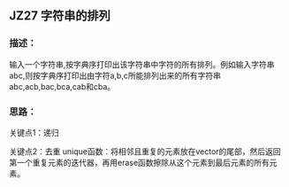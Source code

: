 ## JZ27 字符串的排列
### 描述：
输入一个字符串,按字典序打印出该字符串中字符的所有排列。例如输入字符串abc,则按字典序打印出由字符a,b,c所能排列出来的所有字符串abc,acb,bac,bca,cab和cba。

### 思路：
关键点1：递归

关键点2：去重
unique函数：将相邻且重复的元素放在vector的尾部，然后返回第一个重复元素的迭代器，再用erase函数擦除从这个元素到最后元素的所有元素。